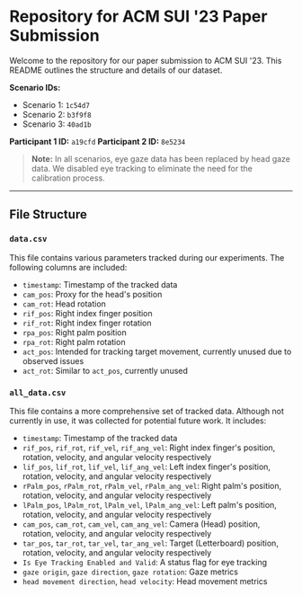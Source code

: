 # Repository for ACM SUI '23 Paper Submission

Welcome to the repository for our paper submission to ACM SUI '23. This README outlines the structure and details of our dataset.

**Scenario IDs:**
- Scenario 1: `1c54d7`
- Scenario 2: `b3f9f8`
- Scenario 3: `40ad1b`

**Participant 1 ID:** `a19cfd`
**Participant 2 ID:** `8e5234`

> **Note:** In all scenarios, eye gaze data has been replaced by head gaze data. We disabled eye tracking to eliminate the need for the calibration process.

---

## File Structure

### `data.csv` 

This file contains various parameters tracked during our experiments. The following columns are included:

- `timestamp`: Timestamp of the tracked data
- `cam_pos`: Proxy for the head's position
- `cam_rot`: Head rotation
- `rif_pos`: Right index finger position
- `rif_rot`: Right index finger rotation
- `rpa_pos`: Right palm position
- `rpa_rot`: Right palm rotation
- `act_pos`: Intended for tracking target movement, currently unused due to observed issues
- `act_rot`: Similar to `act_pos`, currently unused

### `all_data.csv`

This file contains a more comprehensive set of tracked data. Although not currently in use, it was collected for potential future work. It includes:

- `timestamp`: Timestamp of the tracked data
- `rif_pos`, `rif_rot`, `rif_vel`, `rif_ang_vel`: Right index finger's position, rotation, velocity, and angular velocity respectively
- `lif_pos`, `lif_rot`, `lif_vel`, `lif_ang_vel`: Left index finger's position, rotation, velocity, and angular velocity respectively
- `rPalm_pos`, `rPalm_rot`, `rPalm_vel`, `rPalm_ang_vel`: Right palm's position, rotation, velocity, and angular velocity respectively
- `lPalm_pos`, `lPalm_rot`, `lPalm_vel`, `lPalm_ang_vel`: Left palm's position, rotation, velocity, and angular velocity respectively
- `cam_pos`, `cam_rot`, `cam_vel`, `cam_ang_vel`: Camera (Head) position, rotation, velocity, and angular velocity respectively
- `tar_pos`, `tar_rot`, `tar_vel`, `tar_ang_vel`: Target (Letterboard) position, rotation, velocity, and angular velocity respectively
- `Is Eye Tracking Enabled and Valid`: A status flag for eye tracking
- `gaze origin`, `gaze direction`, `gaze rotation`: Gaze metrics
- `head movement direction`, `head velocity`: Head movement metrics
